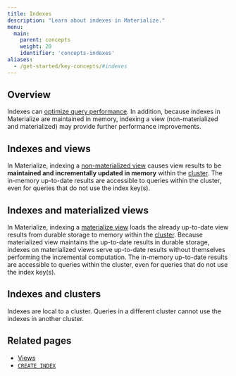 ```yaml
---
title: Indexes
description: "Learn about indexes in Materialize."
menu:
  main:
    parent: concepts
    weight: 20
    identifier: 'concepts-indexes'
aliases:
  - /get-started/key-concepts/#indexes
---
```


## Overview

Indexes can [optimize query performance](/transform-data/optimization).  In
addition, because indexes in Materialize are maintained in memory, indexing a
view (non-materialized and materialized) may provide further performance
improvements.

## Indexes and views

In Materialize, indexing a [non-materialized
view](/concepts/views/#non-materialized-views) causes view results to be
**maintained and incrementally updated in memory** within the
[cluster](/concepts/clusters/). The in-memory up-to-date results are accessible
to queries within the cluster, even for queries that do not use the index
key(s).

## Indexes and materialized views

In Materialize, indexing a [materialize
view](/concepts/views/#materialized-views) loads the already up-to-date view
results from durable storage to memory within the
[cluster](/concepts/clusters/).  Because materialized view maintains the
up-to-date results in durable storage, indexes on materialized views serve
up-to-date results without themselves performing the incremental computation.
The in-memory up-to-date results are accessible to queries within the cluster,
even for queries that do not use the index key(s).

## Indexes and clusters

Indexes are local to a cluster.  Queries in a different cluster cannot use the
indexes in another cluster.

## Related pages

- [Views](/concepts/views)
- [`CREATE INDEX`](/sql/create-index)
